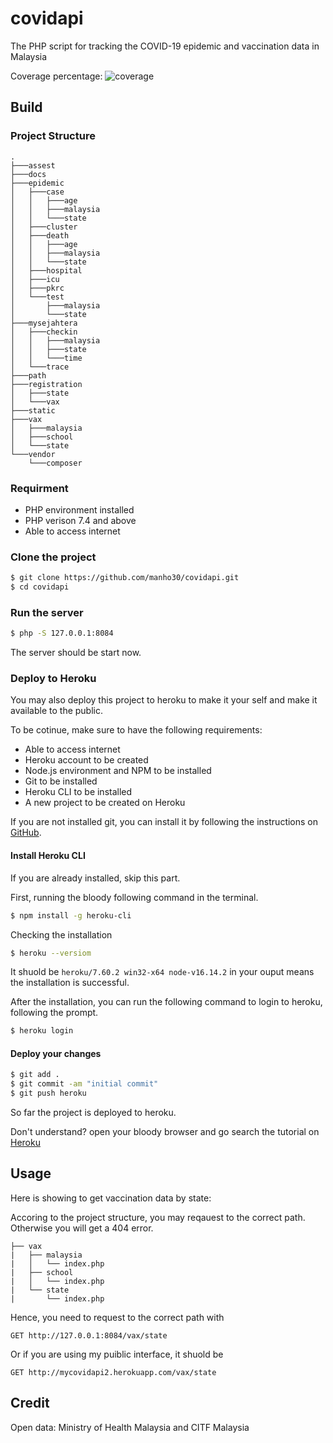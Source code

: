 # covidapi

The PHP script for tracking the COVID-19 epidemic and vaccination data in Malaysia

Coverage percentage: ![coverage](https://img.shields.io/badge/coverage-42%25-green)


## Build

### Project Structure
```
.
├───assest
├───docs
├───epidemic
│   ├───case
│   │   ├───age
│   │   ├───malaysia
│   │   └───state
│   ├───cluster
│   ├───death
│   │   ├───age
│   │   ├───malaysia
│   │   └───state
│   ├───hospital
│   ├───icu
│   ├───pkrc
│   └───test
│       ├───malaysia
│       └───state
├───mysejahtera
│   ├───checkin
│   │   ├───malaysia
│   │   ├───state
│   │   └───time
│   └───trace
├───path
├───registration
│   ├───state
│   └───vax
├───static
├───vax
│   ├───malaysia
│   ├───school
│   └───state
└───vendor
    └───composer
```

### Requirment
- PHP environment installed
- PHP verison 7.4 and above
- Able to access internet

### Clone the project

```bash
$ git clone https://github.com/manho30/covidapi.git
$ cd covidapi
```

### Run the server

``` bash
$ php -S 127.0.0.1:8084
```
The server should be start now.


### Deploy to Heroku
You may also deploy this project to heroku to make it your self and make it available to the public.

To be cotinue, make sure to have the following requirements:
- Able to access internet
- Heroku account to be created
- Node.js environment and NPM to be installed
- Git to be installed
- Heroku CLI to be installed
- A new project to be created on Heroku



If you are not installed git, you can install it by following the instructions on [GitHub](https://help.github.com/en/articles/set-up-git-on-windows-mac-and-linux-with-git-for-windows).


#### Install Heroku CLI
If you are already installed, skip this part.

First, running the bloody following command in the terminal.

```bash
$ npm install -g heroku-cli
```

Checking the installation

```bash
$ heroku --versiom
```
It shuold be `heroku/7.60.2 win32-x64 node-v16.14.2` in your ouput means the installation is successful.


After the installation, you can run the following command to login to heroku, following the prompt.


```bash
$ heroku login
```


#### Deploy your changes

``` bash
$ git add .
$ git commit -am "initial commit"
$ git push heroku
```
So far the project is deployed to heroku.

Don't understand?
open your bloody browser and go search the tutorial on [Heroku](https://devcenter.heroku.com/articles/getting-started-with-nodejs)



## Usage

Here is showing to get vaccination data by state:



Accoring to the project structure, you may reqauest to the correct path. Otherwise you will get a 404 error.

``` text
├── vax
|   ├── malaysia
|   │   └── index.php
|   ├── school
|   │   └── index.php
|   └── state
|       └── index.php
```
Hence, you need to request to the correct path with 
``` http
GET http://127.0.0.1:8084/vax/state
```



Or if you are using my puiblic interface, it shuold be
``` http
GET http://mycovidapi2.herokuapp.com/vax/state
```

## Credit
Open data: Ministry of Health Malaysia and CITF Malaysia
